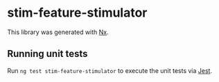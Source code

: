 # stim-feature-stimulator

This library was generated with [Nx](https://nx.dev).

## Running unit tests

Run `ng test stim-feature-stimulator` to execute the unit tests via [Jest](https://jestjs.io).
